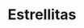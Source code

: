 ---
title: Estrellitas
date: 
draft: false

# descripcion
description : Anillo de plata 925

materials: Plata 925

color: Plateado

dimensions: 17ml diámetro

code: 05-23-0606

type: "Anillos"

categories: []

# Images
# first image will be shown in the product page
images:
  # - image: "images/path_to_image"
  # La ubicacion de las imagenes es imagenes/Anillos/Anillos.Plata/05-23-0606-estrellitas
  - image: "./images/anillos/plata/05-23-0606.JPG"
---